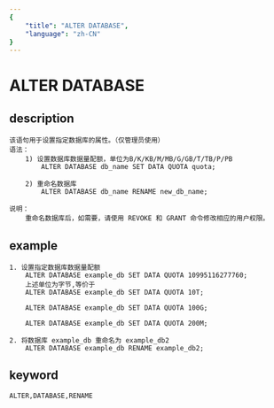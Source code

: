 ```yaml
---
{
    "title": "ALTER DATABASE",
    "language": "zh-CN"
}
---
```


<!-- 
Licensed to the Apache Software Foundation (ASF) under one
or more contributor license agreements.  See the NOTICE file
distributed with this work for additional information
regarding copyright ownership.  The ASF licenses this file
to you under the Apache License, Version 2.0 (the
"License"); you may not use this file except in compliance
with the License.  You may obtain a copy of the License at

  http://www.apache.org/licenses/LICENSE-2.0

Unless required by applicable law or agreed to in writing,
software distributed under the License is distributed on an
"AS IS" BASIS, WITHOUT WARRANTIES OR CONDITIONS OF ANY
KIND, either express or implied.  See the License for the
specific language governing permissions and limitations
under the License.
-->

# ALTER DATABASE
## description
    该语句用于设置指定数据库的属性。（仅管理员使用）
    语法：
        1) 设置数据库数据量配额，单位为B/K/KB/M/MB/G/GB/T/TB/P/PB
            ALTER DATABASE db_name SET DATA QUOTA quota;
            
        2) 重命名数据库
            ALTER DATABASE db_name RENAME new_db_name;
            
    说明：
        重命名数据库后，如需要，请使用 REVOKE 和 GRANT 命令修改相应的用户权限。 

## example
    1. 设置指定数据库数据量配额
        ALTER DATABASE example_db SET DATA QUOTA 10995116277760;
        上述单位为字节,等价于
        ALTER DATABASE example_db SET DATA QUOTA 10T;

        ALTER DATABASE example_db SET DATA QUOTA 100G;

        ALTER DATABASE example_db SET DATA QUOTA 200M;

    2. 将数据库 example_db 重命名为 example_db2
        ALTER DATABASE example_db RENAME example_db2;

## keyword
    ALTER,DATABASE,RENAME
    
